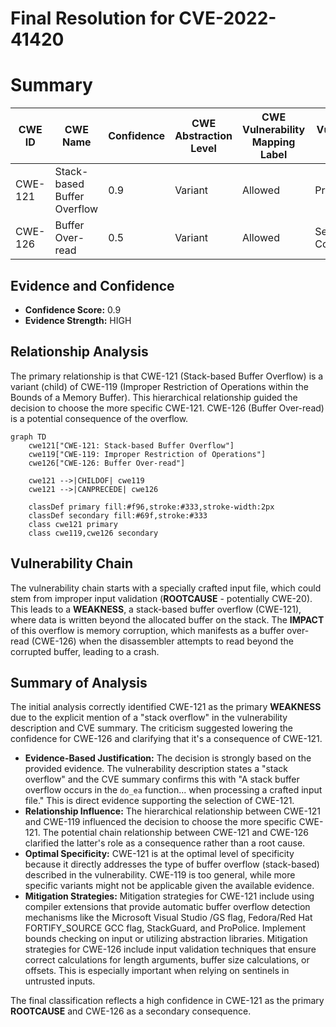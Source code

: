# Final Resolution for CVE-2022-41420

# Summary
| CWE ID | CWE Name | Confidence | CWE Abstraction Level | CWE Vulnerability Mapping Label | CWE-Vulnerability Mapping Notes |
|---|---|---|---|---|---|
| CWE-121 | Stack-based Buffer Overflow | 0.9 | Variant | Allowed | Primary CWE |
| CWE-126 | Buffer Over-read | 0.5 | Variant | Allowed | Secondary Consequence |

## Evidence and Confidence

*   **Confidence Score:** 0.9
*   **Evidence Strength:** HIGH

## Relationship Analysis
The primary relationship is that CWE-121 (Stack-based Buffer Overflow) is a variant (child) of CWE-119 (Improper Restriction of Operations within the Bounds of a Memory Buffer). This hierarchical relationship guided the decision to choose the more specific CWE-121. CWE-126 (Buffer Over-read) is a potential consequence of the overflow.

```mermaid
graph TD
    cwe121["CWE-121: Stack-based Buffer Overflow"]
    cwe119["CWE-119: Improper Restriction of Operations"]
    cwe126["CWE-126: Buffer Over-read"]
    
    cwe121 -->|CHILDOF| cwe119
    cwe121 -->|CANPRECEDE| cwe126
    
    classDef primary fill:#f96,stroke:#333,stroke-width:2px
    classDef secondary fill:#69f,stroke:#333
    class cwe121 primary
    class cwe119,cwe126 secondary
```

## Vulnerability Chain
The vulnerability chain starts with a specially crafted input file, which could stem from improper input validation (**ROOTCAUSE** - potentially CWE-20). This leads to a **WEAKNESS**, a stack-based buffer overflow (CWE-121), where data is written beyond the allocated buffer on the stack. The **IMPACT** of this overflow is memory corruption, which manifests as a buffer over-read (CWE-126) when the disassembler attempts to read beyond the corrupted buffer, leading to a crash.

## Summary of Analysis
The initial analysis correctly identified CWE-121 as the primary **WEAKNESS** due to the explicit mention of a "stack overflow" in the vulnerability description and CVE summary. The criticism suggested lowering the confidence for CWE-126 and clarifying that it's a consequence of CWE-121.

*   **Evidence-Based Justification:** The decision is strongly based on the provided evidence. The vulnerability description states a "stack overflow" and the CVE summary confirms this with "A stack buffer overflow occurs in the `do_ea` function... when processing a crafted input file." This is direct evidence supporting the selection of CWE-121.
*   **Relationship Influence:** The hierarchical relationship between CWE-121 and CWE-119 influenced the decision to choose the more specific CWE-121. The potential chain relationship between CWE-121 and CWE-126 clarified the latter's role as a consequence rather than a root cause.
*   **Optimal Specificity:** CWE-121 is at the optimal level of specificity because it directly addresses the type of buffer overflow (stack-based) described in the vulnerability. CWE-119 is too general, while more specific variants might not be applicable given the available evidence.
*   **Mitigation Strategies:** Mitigation strategies for CWE-121 include using compiler extensions that provide automatic buffer overflow detection mechanisms like the Microsoft Visual Studio /GS flag, Fedora/Red Hat FORTIFY_SOURCE GCC flag, StackGuard, and ProPolice. Implement bounds checking on input or utilizing abstraction libraries.
Mitigation strategies for CWE-126 include input validation techniques that ensure correct calculations for length arguments, buffer size calculations, or offsets. This is especially important when relying on sentinels in untrusted inputs.

The final classification reflects a high confidence in CWE-121 as the primary **ROOTCAUSE** and CWE-126 as a secondary consequence.